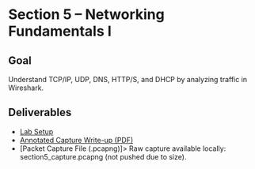 # Section 5 – Networking Fundamentals I

## Goal
Understand TCP/IP, UDP, DNS, HTTP/S, and DHCP by analyzing traffic in Wireshark.

## Deliverables
- [Lab Setup](docs/lab_setup.md)  
- [Annotated Capture Write-up (PDF)](docs/capture_writeup.pdf)  
- [Packet Capture File (.pcapng)]> Raw capture available locally: section5_capture.pcapng (not pushed due to size).
